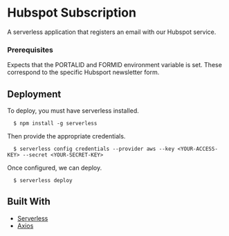 # Hubspot Subscription

A serverless application that registers an email with our Hubspot service.

### Prerequisites

Expects that the PORTALID and FORMID environment variable is set. These correspond to the specific Hubsport newsletter form.

## Deployment

To deploy, you must have serverless installed.

```
  $ npm install -g serverless
```

Then provide the appropriate credentials.

```
  $ serverless config credentials --provider aws --key <YOUR-ACCESS-KEY> --secret <YOUR-SECRET-KEY>
```

Once configured, we can deploy.

```
  $ serverless deploy
```

## Built With

- [Serverless](https://www.serverless.com/framework/docs/)
- [Axios](https://github.com/axios/axios)

